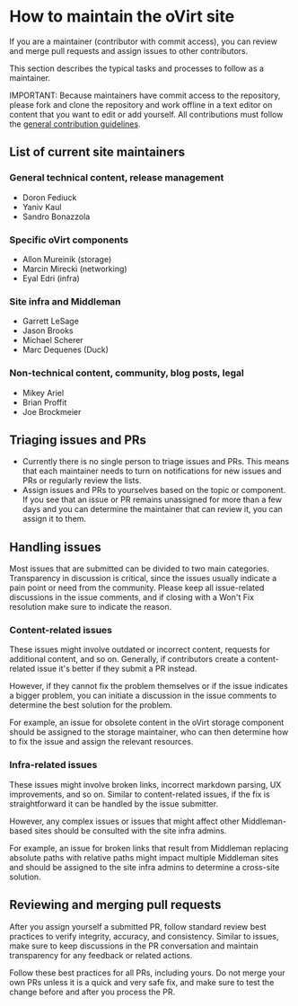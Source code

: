 # How to maintain the oVirt site

If you are a maintainer (contributor with commit access), you can review and merge pull requests
and assign issues to other contributors.

This section describes the typical tasks and processes to follow as a maintainer.

IMPORTANT: Because maintainers have commit access to the repository, please fork and clone
the repository and work offline in a text editor on content that you want to edit or add yourself.
All contributions must follow the [general contribution guidelines](https://github.com/oVirt/ovirt-site/blob/master/CONTRIBUTING.md).

## List of current site maintainers

### General technical content, release management

* Doron Fediuck
* Yaniv Kaul
* Sandro Bonazzola

### Specific oVirt components

* Allon Mureinik (storage)
* Marcin Mirecki (networking)
* Eyal Edri (infra)

### Site infra and Middleman

* Garrett LeSage
* Jason Brooks
* Michael Scherer
* Marc Dequenes (Duck)

### Non-technical content, community, blog posts, legal

* Mikey Ariel
* Brian Proffit
* Joe Brockmeier

## Triaging issues and PRs

* Currently there is no single person to triage issues and PRs. This means that each maintainer needs
to turn on notifications for new issues and PRs or regularly review the lists.
* Assign issues and PRs to yourselves based on the topic or component. If you see that an issue or PR remains unassigned for more than a few days and you can determine the maintainer that can review it, you can assign it to them.

## Handling issues

Most issues that are submitted can be divided to two main categories. Transparency in discussion is critical, since the issues usually indicate a pain point or need from the community. Please keep all issue-related discussions in the issue comments, and if closing with a Won't Fix resolution make sure to indicate the reason.

### Content-related issues

These issues might involve outdated or incorrect content, requests for additional content, and so on. Generally, if contributors create a content-related issue it's better if they submit a PR instead.

However, if they cannot fix the problem themselves or if the issue indicates a bigger problem, you can initiate a discussion in the issue comments to determine the best solution for the problem.

For example, an issue for obsolete content in the oVirt storage component should be assigned to the storage maintainer, who can then determine how to fix the issue and assign the relevant resources.

### Infra-related issues

These issues might involve broken links, incorrect markdown parsing, UX improvements, and so on. Similar to content-related issues, if the fix is straightforward it can be handled by the issue submitter.

However, any complex issues or issues that might affect other Middleman-based sites should be consulted with the site infra admins.

For example, an issue for broken links that result from Middleman replacing absolute paths with relative paths might impact multiple Middleman sites and should be assigned to the site infra admins to determine a cross-site solution.

## Reviewing and merging pull requests

After you assign yourself a submitted PR, follow standard review best practices to verify integrity, accuracy, and consistency. Similar to issues, make sure to keep discussions in the PR conversation and maintain transparency for any feedback or related actions.

Follow these best practices for all PRs, including yours. Do not merge your own PRs unless it is a quick and very safe fix, and make sure to test the change before and after you process the PR.
